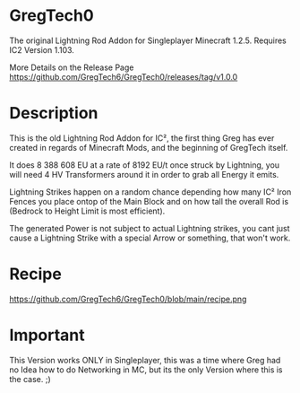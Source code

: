 # GregTech0
The original Lightning Rod Addon for Singleplayer Minecraft 1.2.5. Requires IC2 Version 1.103.

More Details on the Release Page https://github.com/GregTech6/GregTech0/releases/tag/v1.0.0

# Description
This is the old Lightning Rod Addon for IC², the first thing Greg has ever created in regards of Minecraft Mods, and the beginning of GregTech itself.

It does 8 388 608 EU at a rate of 8192 EU/t once struck by Lightning, you will need 4 HV Transformers around it in order to grab all Energy it emits.

Lightning Strikes happen on a random chance depending how many IC² Iron Fences you place ontop of the Main Block and on how tall the overall Rod is (Bedrock to Height Limit is most efficient).

The generated Power is not subject to actual Lightning strikes, you cant just cause a Lightning Strike with a special Arrow or something, that won't work.

# Recipe
https://github.com/GregTech6/GregTech0/blob/main/recipe.png

# Important
This Version works ONLY in Singleplayer, this was a time where Greg had no Idea how to do Networking in MC, but its the only Version where this is the case. ;)
